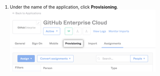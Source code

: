 1. Under the name of the application, click **Provisioning**.
  ![Screenshot of "Provisioning" tab for Okta application](/assets/images/help/saml/okta-provisioning-tab.png)
